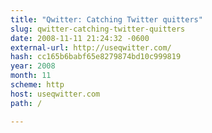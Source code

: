 ```yaml
---
title: "Qwitter: Catching Twitter quitters"
slug: qwitter-catching-twitter-quitters
date: 2008-11-11 21:24:32 -0600
external-url: http://useqwitter.com/
hash: cc165b6babf65e8279874bd10c999819
year: 2008
month: 11
scheme: http
host: useqwitter.com
path: /

---
```



